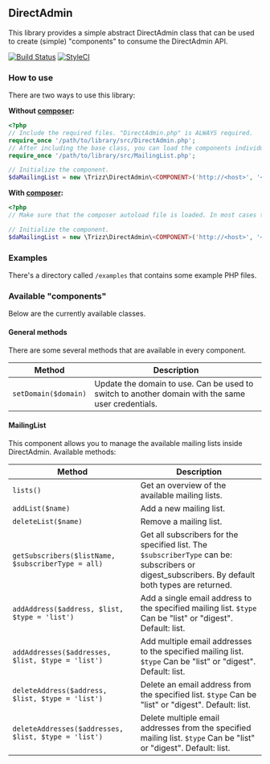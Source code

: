 ## DirectAdmin

This library provides a simple abstract DirectAdmin class that can be used to create (simple) "components" to consume the DirectAdmin API.

[![Build Status](https://travis-ci.org/trizz/directadmin.svg?branch=master)](https://travis-ci.org/trizz/directadmin)
[![StyleCI](https://styleci.io/repos/72576195/shield?branch=master)](https://styleci.io/repos/72576195)

### How to use

There are two ways to use this library:

**Without [composer](https://getcomposer.org/):**
```php
<?php
// Include the required files. "DirectAdmin.php" is ALWAYS required.
require_once '/path/to/library/src/DirectAdmin.php';
// After including the base class, you can load the components individually.
require_once '/path/to/library/src/MailingList.php';

// Initialize the component.
$daMailingList = new \Trizz\DirectAdmin\<COMPONENT>('http://<host>', '<username>', '<password>', '<domain>');
```

**With [composer](https://getcomposer.org/):**
```php
<?php
// Make sure that the composer autoload file is loaded. In most cases this is already handled by your app.

// Initialize the component.
$daMailingList = new \Trizz\DirectAdmin\<COMPONENT>('http://<host>', '<username>', '<password>', '<domain>');
```

### Examples
There's a directory called `/examples` that contains some example PHP files. 

### Available "components"
Below are the currently available classes.

#### General methods
There are some several methods that are available in every component.

| Method | Description
| --- | ---
| `setDomain($domain)` | Update the domain to use. Can be used to switch to another domain with the same user credentials.

#### MailingList
This component allows you to manage the available mailing lists inside DirectAdmin.
Available methods:

| Method | Description
| --- | ---
| `lists()` | Get an overview of the available mailing lists.
| `addList($name)` | Add a new mailing list.
| `deleteList($name)` | Remove a mailing list.
| `getSubscribers($listName, $subscriberType = all)` | Get all subscribers for the specified list. The `$subscriberType` can be: subscribers or digest_subscribers. By default both types are returned.
| `addAddress($address, $list, $type = 'list')` | Add a single email address to the specified mailing list. `$type` Can be "list" or "digest". Default: list.
| `addAddresses($addresses, $list, $type = 'list')` | Add multiple email addresses to the specified mailing list. `$type` Can be "list" or "digest". Default: list.
| `deleteAddress($address, $list, $type = 'list')` | Delete an email address from the specified list. `$type` Can be "list" or "digest". Default: list.
| `deleteAddresses($addresses, $list, $type = 'list')` | Delete multiple email addresses from the specified mailing list. `$type` Can be "list" or "digest". Default: list.

